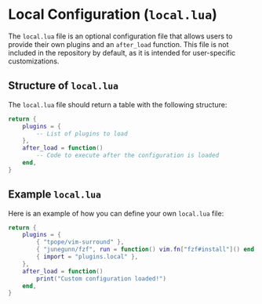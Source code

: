 # Local Configuration (`local.lua`)

The `local.lua` file is an optional configuration file that allows users to provide their own plugins and an `after_load` function. This file is not included in the repository by default, as it is intended for user-specific customizations.

## Structure of `local.lua`

The `local.lua` file should return a table with the following structure:

```lua
return {
    plugins = {
        -- List of plugins to load
    },
    after_load = function()
        -- Code to execute after the configuration is loaded
    end,
}
```

## Example `local.lua`

Here is an example of how you can define your own `local.lua` file:

```lua
return {
    plugins = {
        { "tpope/vim-surround" },
        { "junegunn/fzf", run = function() vim.fn["fzf#install"]() end },
        { import = "plugins.local" },
    },
    after_load = function()
        print("Custom configuration loaded!")
    end,
}
```
